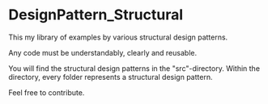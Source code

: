# DesignPattern_Structural
This my library of examples by various structural design patterns.

Any code must be understandably, clearly and reusable.

You will find the structural design patterns in the "src"-directory.
Within the directory, every folder represents a structural design pattern.

Feel free to contribute.
